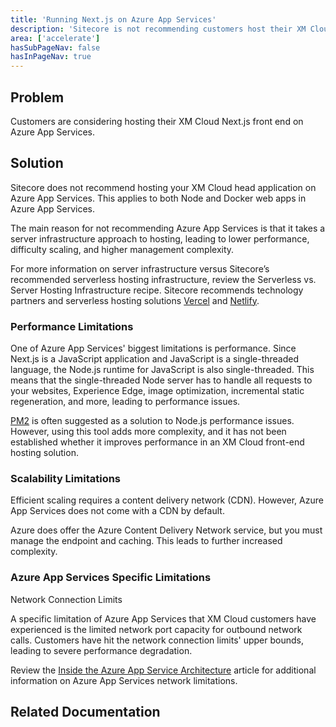```yaml
---
title: 'Running Next.js on Azure App Services'
description: 'Sitecore is not recommending customers host their XM Cloud head application on Azure App Services'
area: ['accelerate']
hasSubPageNav: false
hasInPageNav: true
---
```


## Problem

Customers are considering hosting their XM Cloud Next.js front end on Azure App Services. 

## Solution

Sitecore does not recommend hosting your XM Cloud head application on Azure App Services. This applies to both Node and Docker web apps in Azure App Services. 

The main reason for not recommending Azure App Services is that it takes a server infrastructure approach to hosting, leading to lower performance, difficulty scaling, and higher management complexity.

For more information on server infrastructure versus Sitecore’s recommended serverless hosting infrastructure, review the Serverless vs. Server Hosting Infrastructure recipe. Sitecore recommends technology partners and serverless hosting solutions [Vercel](https://vercel.com/) and [Netlify](https://www.netlify.com/). 

### Performance Limitations
One of Azure App Services' biggest limitations is performance. Since Next.js is a JavaScript application and JavaScript is a single-threaded language, the Node.js runtime for JavaScript is also single-threaded. This means that the single-threaded Node server has to handle all requests to your websites, Experience Edge, image optimization, incremental static regeneration, and more, leading to performance issues.

[PM2](https://pm2.keymetrics.io/) is often suggested as a solution to Node.js performance issues. However, using this tool adds more complexity, and it has not been established whether it improves performance in an XM Cloud front-end hosting solution.

### Scalability Limitations
Efficient scaling requires a content delivery network (CDN). However, Azure App Services does not come with a CDN by default.

Azure does offer the Azure Content Delivery Network service, but you must manage the endpoint and caching. This leads to further increased complexity. 

### Azure App Services Specific Limitations
Network Connection Limits

A specific limitation of Azure App Services that XM Cloud customers have experienced is the limited network port capacity for outbound network calls. Customers have hit the network connection limits' upper bounds, leading to severe performance degradation. 

Review the [Inside the Azure App Service Architecture](https://learn.microsoft.com/en-us/archive/msdn-magazine/2017/february/azure-inside-the-azure-app-service-architecture#network-port-capacity-for-outbound-network-calls) article for additional information on Azure App Services network limitations. 

## Related Documentation

<Row columns={2}>
<Link title="Inside the Azure App Service Architecture" link="https://learn.microsoft.com/en-us/archive/msdn-magazine/2017/february/azure-inside-the-azure-app-service-architecture#network-port-capacity-for-outbound-network-calls" />
</Row>